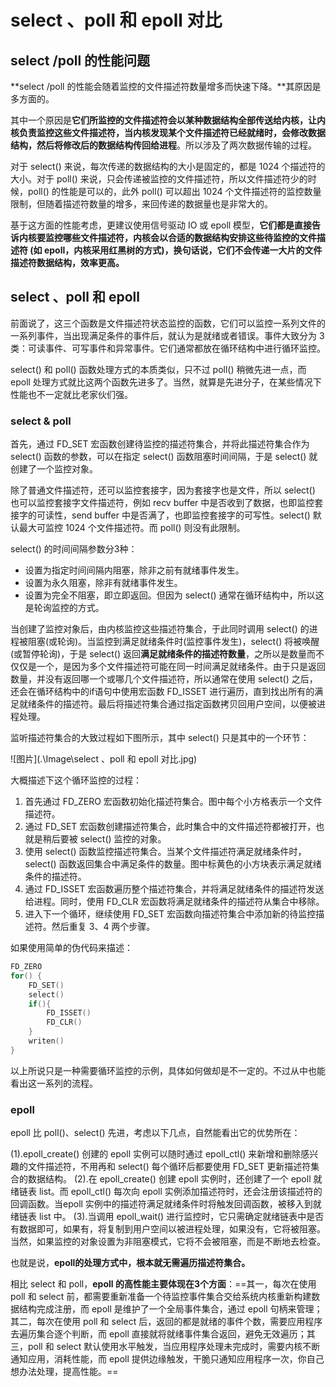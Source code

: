# select 、poll 和 epoll 对比

## select /poll 的性能问题

**select /poll 的性能会随着监控的文件描述符数量增多而快速下降。**其原因是多方面的。

其中一个原因是**它们所监控的文件描述符会以某种数据结构全部传送给内核，让内核负责监控这些文件描述符，当内核发现某个文件描述符已经就绪时，会修改数据结构，然后将修改后的数据结构传回给进程**。所以涉及了两次数据传输的过程。

对于 select() 来说，每次传递的数据结构的大小是固定的，都是 1024 个描述符的大小。对于 poll() 来说，只会传递被监控的文件描述符，所以文件描述符少的时候，poll() 的性能是可以的，此外 poll() 可以超出 1024 个文件描述符的监控数量限制，但随着描述符数量的增多，来回传递的数据量也是非常大的。

基于这方面的性能考虑，更建议使用信号驱动 IO 或 epoll 模型，**它们都是直接告诉内核要监控哪些文件描述符，内核会以合适的数据结构安排这些待监控的文件描述符 (如 epoll，内核采用红黑树的方式)，换句话说，它们不会传递一大片的文件描述符数据结构，效率更高。**

## select 、poll 和 epoll

前面说了，这三个函数是文件描述符状态监控的函数，它们可以监控一系列文件的一系列事件，当出现满足条件的事件后，就认为是就绪或者错误。事件大致分为 3 类：可读事件、可写事件和异常事件。它们通常都放在循环结构中进行循环监控。

select() 和 poll() 函数处理方式的本质类似，只不过 poll() 稍微先进一点，而 epoll 处理方式就比这两个函数先进多了。当然，就算是先进分子，在某些情况下性能也不一定就比老家伙们强。

### select & poll 

首先，通过 FD_SET 宏函数创建待监控的描述符集合，并将此描述符集合作为 select() 函数的参数，可以在指定 select() 函数阻塞时间间隔，于是 select() 就创建了一个监控对象。

除了普通文件描述符，还可以监控套接字，因为套接字也是文件，所以 select() 也可以监控套接字文件描述符，例如 recv buffer 中是否收到了数据，也即监控套接字的可读性，send buffer 中是否满了，也即监控套接字的可写性。select() 默认最大可监控 1024 个文件描述符。而 poll() 则没有此限制。

select() 的时间间隔参数分3种：

- 设置为指定时间间隔内阻塞，除非之前有就绪事件发生。
- 设置为永久阻塞，除非有就绪事件发生。
- 设置为完全不阻塞，即立即返回。但因为 select() 通常在循环结构中，所以这是轮询监控的方式。

当创建了监控对象后，由内核监控这些描述符集合，于此同时调用 select() 的进程被阻塞(或轮询)。当监控到满足就绪条件时(监控事件发生)，select() 将被唤醒(或暂停轮询)，于是 select() 返回**满足就绪条件的描述符数量**，之所以是数量而不仅仅是一个，是因为多个文件描述符可能在同一时间满足就绪条件。由于只是返回数量，并没有返回哪一个或哪几个文件描述符，所以通常在使用 select() 之后，还会在循环结构中的if语句中使用宏函数 FD_ISSET 进行遍历，直到找出所有的满足就绪条件的描述符。最后将描述符集合通过指定函数拷贝回用户空间，以便被进程处理。

监听描述符集合的大致过程如下图所示，其中 select() 只是其中的一个环节：

![图片](.\Image\select 、poll 和 epoll 对比.jpg)

大概描述下这个循环监控的过程：

1. 首先通过 FD_ZERO 宏函数初始化描述符集合。图中每个小方格表示一个文件描述符。
2. 通过 FD_SET 宏函数创建描述符集合，此时集合中的文件描述符都被打开，也就是稍后要被 select() 监控的对象。
3. 使用 select() 函数监控描述符集合。当某个文件描述符满足就绪条件时，select() 函数返回集合中满足条件的数量。图中标黄色的小方块表示满足就绪条件的描述符。
4. 通过 FD_ISSET 宏函数遍历整个描述符集合，并将满足就绪条件的描述符发送给进程。同时，使用 FD_CLR 宏函数将满足就绪条件的描述符从集合中移除。
5. 进入下一个循环，继续使用 FD_SET 宏函数向描述符集合中添加新的待监控描述符。然后重复 3、4 两个步骤。

如果使用简单的伪代码来描述：

```c
FD_ZERO
for() {
    FD_SET()
    select()
    if(){
        FD_ISSET()
        FD_CLR()
    }
    writen()
}
```

以上所说只是一种需要循环监控的示例，具体如何做却是不一定的。不过从中也能看出这一系列的流程。

### epoll

epoll 比 poll()、select() 先进，考虑以下几点，自然能看出它的优势所在：

(1).epoll_create() 创建的 epoll 实例可以随时通过 epoll_ctl() 来新增和删除感兴趣的文件描述符，不用再和 select() 每个循环后都要使用 FD_SET 更新描述符集合的数据结构。
(2).在 epoll_create() 创建 epoll 实例时，还创建了一个 epoll 就绪链表 list。而 epoll_ctl() 每次向 epoll 实例添加描述符时，还会注册该描述符的回调函数。当epoll 实例中的描述符满足就绪条件时将触发回调函数，被移入到就绪链表 list 中。
(3).当调用 epoll_wait() 进行监控时，它只需确定就绪链表中是否有数据即可，如果有，将复制到用户空间以被进程处理，如果没有，它将被阻塞。当然，如果监控的对象设置为非阻塞模式，它将不会被阻塞，而是不断地去检查。

也就是说，**epoll的处理方式中，根本就无需遍历描述符集合。**

相比 select 和 poll，**epoll 的高性能主要体现在3个方面**：==其一，每次在使用 poll 和 select 前，都需要重新准备一个待监控事件集合交给系统内核重新构建数据结构完成注册，而 epoll 是维护了一个全局事件集合，通过 epoll 句柄来管理；其二，每次在使用 poll 和 select 后，返回的都是就绪的事件个数，需要应用程序去遍历集合逐个判断，而 epoll 直接就将就绪事件集合返回，避免无效遍历；其三，poll 和 select 默认使用水平触发，当应用程序处理未完成时，需要内核不断通知应用，消耗性能，而 epoll 提供边缘触发，干脆只通知应用程序一次，你自己想办法处理，提高性能。==

